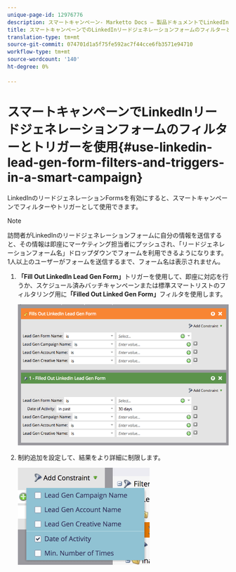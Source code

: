 ```yaml
---
unique-page-id: 12976776
description: スマートキャンペーン- Marketto Docs — 製品ドキュメントでLinkedInのリードジェネレーションフォームのフィルターとトリガーを使用
title: スマートキャンペーンでのLinkedInリードジェネレーションフォームのフィルターとトリガーの使用
translation-type: tm+mt
source-git-commit: 074701d1a5f75fe592ac7f44cce6fb3571e94710
workflow-type: tm+mt
source-wordcount: '140'
ht-degree: 0%

---
```



# スマートキャンペーンでLinkedInリードジェネレーションフォームのフィルターとトリガーを使用{#use-linkedin-lead-gen-form-filters-and-triggers-in-a-smart-campaign}

LinkedInのリードジェネレーションFormsを有効にすると、スマートキャンペーンでフィルターやトリガーとして使用できます。

>[!NOTE]
>
>訪問者がLinkedInのリードジェネレーションフォームに自分の情報を送信すると、その情報は即座にマーケティング担当者にプッシュされ、「リードジェネレーションフォーム名」ドロップダウンでフォームを利用できるようになります。 1人以上のユーザーがフォームを送信するまで、フォーム名は表示されません。

1. **「Fill Out LinkedIn Lead Gen Form」**&#x200B;トリガーを使用して、即座に対応を行うか、スケジュール済みバッチキャンペーンまたは標準スマートリストのフィルタリング用に&#x200B;**「Filled Out Linked Gen Form」**&#x200B;フィルタを使用します。

   ![](assets/screen-shot-2017-03-29-at-2.38.03-pm.png)

1. 制約追加を設定して、結果をより詳細に制限します。

   ![](assets/lead-gen-constraints.png)
